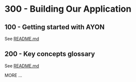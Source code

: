 # 300 - Building Our Application

## 100 - Getting started with AYON

See [README.md](./100/README.md)

## 200 - Key concepts glossary

See [README.md](./200/README.md)

MORE ...
